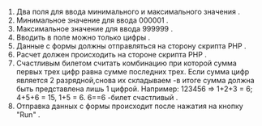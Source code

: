 1. Два поля для ввода минимального и максимального значения
.
2. Минимальное значение для ввода 000001
   .
3. Максимальное значение для ввода 999999
   .
4. Вводить в поле можно только цифры
   .
5. Данные с формы должны отправляться на сторону скрипта PHP
   .
6. Расчет должен происходить на стороне скрипта PHP
   .
7. Счастливым билетом считать комбинацию при которой сумма
   первых трех
   цифр равна сумме последних трех. Если сумма цифр является 2 разрядной,снова их складываем
-в итоге сумма должна быть представлена лишь 1 цифрой.
Например: 123456 => 1+2+3 = 6; 4+5+6 = 15, 1+5 = 6. 6==6
-билет счастливый
.
8. Отправка данных
   с формы происходит после нажатия на кнопку "Run"
   .
